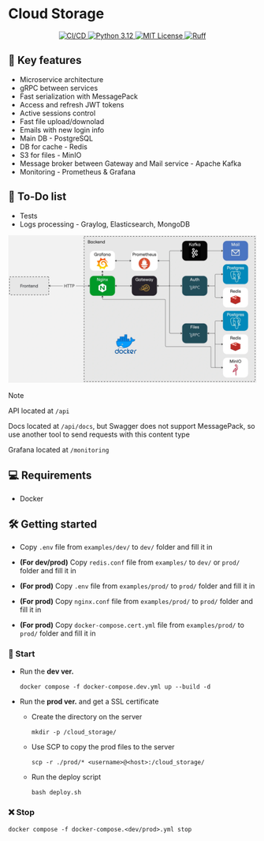 # Cloud Storage

<p align="center">
  <a href="https://github.com/j3rrryy/cloud_storage/actions/workflows/main.yml">
    <img src="https://github.com/j3rrryy/cloud_storage/actions/workflows/main.yml/badge.svg" alt="СI/CD">
  </a>
  <a href="https://www.python.org/downloads/release/python-3120/">
    <img src="https://img.shields.io/badge/Python-3.12-FFD64E.svg" alt="Python 3.12">
  </a>
  <a href="https://github.com/j3rrryy/cloud_storage/blob/main/LICENSE">
    <img src="https://img.shields.io/badge/License-MIT-blue.svg" alt="MIT License">
  </a>
  <a href="https://github.com/astral-sh/ruff">
    <img src="https://img.shields.io/endpoint?url=https://raw.githubusercontent.com/astral-sh/ruff/main/assets/badge/v2.json" alt="Ruff">
  </a>
</p>

## :book: Key features

- Microservice architecture
- gRPC between services
- Fast serialization with MessagePack
- Access and refresh JWT tokens
- Active sessions control
- Fast file upload/downolad
- Emails with new login info
- Main DB - PostgreSQL
- DB for cache - Redis
- S3 for files - MinIO
- Message broker between Gateway and Mail service - Apache Kafka
- Monitoring - Prometheus & Grafana

## :memo: To-Do list

- Tests
- Logs processing - Graylog, Elasticsearch, MongoDB

![Architecture](https://github.com/j3rrryy/cloud_storage/blob/main/images/architecture.webp?raw=true)

> [!NOTE]
> API located at `/api`
>
> Docs located at `/api/docs`, but Swagger does not support MessagePack, so use another tool to send requests with this content type
>
> Grafana located at `/monitoring`

## :computer: Requirements

- Docker

## :hammer_and_wrench: Getting started

- Copy `.env` file from `examples/dev/` to `dev/` folder and fill it in

- **(For dev/prod)** Copy `redis.conf` file from `examples/` to `dev/` or `prod/` folder and fill it in

- **(For prod)** Copy `.env` file from `examples/prod/` to `prod/` folder and fill it in

- **(For prod)** Copy `nginx.conf` file from `examples/prod/` to `prod/` folder and fill it in

- **(For prod)** Copy `docker-compose.cert.yml` file from `examples/prod/` to `prod/` folder and fill it in

### :rocket: Start

- Run the **dev ver.**

  ```shell
  docker compose -f docker-compose.dev.yml up --build -d
  ```

- Run the **prod ver.** and get a SSL certificate

  - Create the directory on the server

    ```shell
    mkdir -p /cloud_storage/
    ```

  - Use SCP to copy the prod files to the server

    ```shell
    scp -r ./prod/* <username>@<host>:/cloud_storage/
    ```

  - Run the deploy script

    ```shell
    bash deploy.sh
    ```

### :x: Stop

```shell
docker compose -f docker-compose.<dev/prod>.yml stop
```
